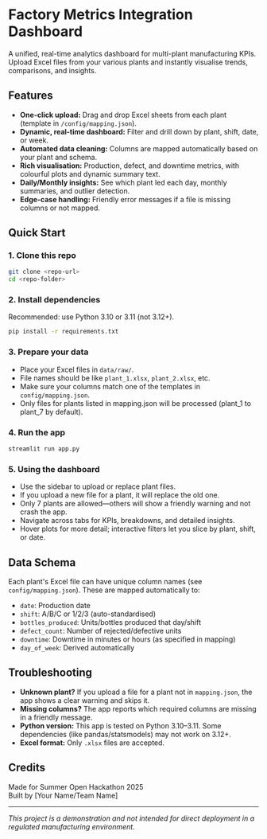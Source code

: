 
# Factory Metrics Integration Dashboard

A unified, real-time analytics dashboard for multi-plant manufacturing KPIs. Upload Excel files from your various plants and instantly visualise trends, comparisons, and insights.

## Features

- **One-click upload:** Drag and drop Excel sheets from each plant (template in `/config/mapping.json`).
- **Dynamic, real-time dashboard:** Filter and drill down by plant, shift, date, or week.
- **Automated data cleaning:** Columns are mapped automatically based on your plant and schema.
- **Rich visualisation:** Production, defect, and downtime metrics, with colourful plots and dynamic summary text.
- **Daily/Monthly insights:** See which plant led each day, monthly summaries, and outlier detection.
- **Edge-case handling:** Friendly error messages if a file is missing columns or not mapped.

## Quick Start

### 1. Clone this repo

```bash
git clone <repo-url>
cd <repo-folder>
```

### 2. Install dependencies

Recommended: use Python 3.10 or 3.11 (not 3.12+).

```bash
pip install -r requirements.txt
```

### 3. Prepare your data

- Place your Excel files in `data/raw/`.
- File names should be like `plant_1.xlsx`, `plant_2.xlsx`, etc.
- Make sure your columns match one of the templates in `config/mapping.json`.
- Only files for plants listed in mapping.json will be processed (plant_1 to plant_7 by default).

### 4. Run the app

```bash
streamlit run app.py
```

### 5. Using the dashboard

- Use the sidebar to upload or replace plant files.
- If you upload a new file for a plant, it will replace the old one.
- Only 7 plants are allowed—others will show a friendly warning and not crash the app.
- Navigate across tabs for KPIs, breakdowns, and detailed insights.
- Hover plots for more detail; interactive filters let you slice by plant, shift, or date.

## Data Schema

Each plant's Excel file can have unique column names (see `config/mapping.json`). These are mapped automatically to:

- `date`: Production date
- `shift`: A/B/C or 1/2/3 (auto-standardised)
- `bottles_produced`: Units/bottles produced that day/shift
- `defect_count`: Number of rejected/defective units
- `downtime`: Downtime in minutes or hours (as specified in mapping)
- `day_of_week`: Derived automatically

## Troubleshooting

- **Unknown plant?** If you upload a file for a plant not in `mapping.json`, the app shows a clear warning and skips it.
- **Missing columns?** The app reports which required columns are missing in a friendly message.
- **Python version:** This app is tested on Python 3.10–3.11. Some dependencies (like pandas/statsmodels) may not work on 3.12+.
- **Excel format:** Only `.xlsx` files are accepted.

## Credits

Made for Summer Open Hackathon 2025  
Built by [Your Name/Team Name]

---

_This project is a demonstration and not intended for direct deployment in a regulated manufacturing environment._
